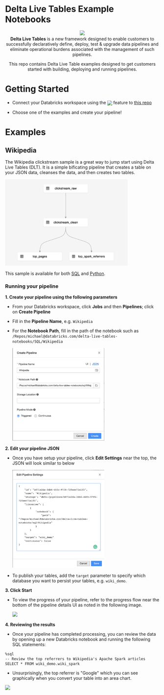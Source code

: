 <h1>Delta Live Tables Example Notebooks</h1>

<p align="center">
  <img src="https://delta.io/wp-content/uploads/2019/04/delta-lake-logo-tm.png" width="140"/><br>
  <strong>Delta Live Tables</strong> is a new framework designed to enable customers to successfully declaratively define, deploy, test & upgrade data pipelines and eliminate operational burdens associated with the management of such pipelines.
</p>
<p align="center">
  This repo contains Delta Live Table examples designed to get customers started with
  building, deploying and running pipelines.
</p>

# Getting Started

* Connect your Databricks workspace using the <img src="https://databricks.com/wp-content/uploads/2021/05/repos.png" width="140" style=" vertical-align:middle"/> feature to [this repo](https://github.com/databricks/delta-live-tables-notebooks)

* Choose one of the examples and create your pipeline!

# Examples
## Wikipedia
The Wikipedia clickstream sample is a great way to jump start using Delta Live Tables (DLT).  It is a simple bificating pipeline that creates a table on your JSON data, cleanses the data, and then creates two tables.  

<img src="images/wikipedia-00-pipeline.png" width="400"/>

This sample is available for both [SQL](https://github.com/databricks/delta-live-tables-notebooks/blob/main/sql/Wikipedia.sql) and [Python](https://github.com/databricks/delta-live-tables-notebooks/blob/main/python/Wikipedia.py).


### Running your pipeline

**1. Create your pipeline using the following parameters**

  * From your Databricks workspace, click **Jobs** and then **Pipelines**; click on **Create Pipeline**
  * Fill in the **Pipeline Name**, e.g. `Wikipedia`
  * For the **Notebook Path**, fill in the path of the notebook such as `/Repos/michael@databricks.com/delta-live-tables-notebooks/SQL/Wikipedia`
    
    <img src="images/wikipedia-01-create-pipeline.png" width="300"/>


**2. Edit your pipeline JSON**

  * Once you have setup your pipeline, click **Edit Settings** near the top, the JSON will look similar to below

    <img src="images/wikipedia-02-edit-pipeline.png" width="300"/>  

  * To publish your tables, add the `target` parameter to specify which database you want to persist your tables, e.g. `wiki_demo`.


**3. Click Start**

  * To view the progress of your pipeline, refer to the progress flow near the bottom of the pipeline details UI as noted in the following image. 

    <img src="https://raw.githubusercontent.com/databricks/tech-talks/master/images/dlt-wikipedia_wiki-spark-progress.png" width="500"/>


**4. Reviewing the results**

  * Once your pipeline has completed processing, you can review the data by opening up a new Databricks notebook and running the following SQL statements:

   ```
   %sql
   -- Review the top referrers to Wikipedia's Apache Spark articles
   SELECT * FROM wiki_demo.wiki_spark
   ```

  * Unsurprisingly, the top referrer is "Google" which you can see graphically when you convert your table into an area chart.
  
   <img src="https://raw.githubusercontent.com/databricks/tech-talks/master/images/dlt-wikipedia_wiki-spark-area-chart.png" width="600"/>



